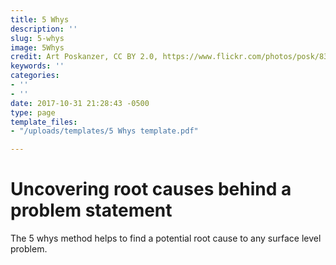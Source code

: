 ```yaml
---
title: 5 Whys
description: ''
slug: 5-whys
image: 5Whys
credit: Art Poskanzer, CC BY 2.0, https://www.flickr.com/photos/posk/8333973575/
keywords: ''
categories:
- ''
- ''
date: 2017-10-31 21:28:43 -0500
type: page
template_files:
- "/uploads/templates/5 Whys template.pdf"

---
```

# Uncovering root causes behind a problem statement

The 5 whys method helps to find a potential root cause to any surface level problem.
